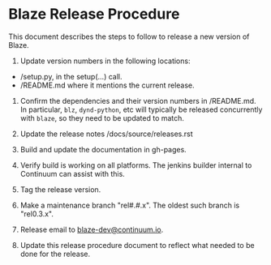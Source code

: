 ﻿Blaze Release Procedure
=======================

This document describes the steps to follow to release
a new version of Blaze.

1. Update version numbers in the following locations:

 * /setup.py, in the setup(...) call.
 * /README.md where it mentions the current release.

1. Confirm the dependencies and their version numbers in
   /README.md. In particular, `blz`, `dynd-python`, etc
   will typically be released concurrently with `blaze`,
   so they need to be updated to match.

1. Update the release notes /docs/source/releases.rst

1. Build and update the documentation in gh-pages.

1. Verify build is working on all platforms. The
   jenkins builder internal to Continuum can assist
   with this.

1. Tag the release version.

1. Make a maintenance branch "rel#.#.x".
   The oldest such branch is "rel0.3.x".

1. Release email to blaze-dev@continuum.io.

1. Update this release procedure document to reflect
   what needed to be done for the release.